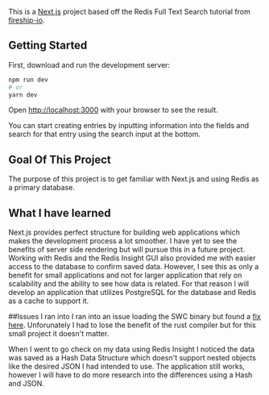 This is a [Next.js](https://nextjs.org/) project based off the Redis Full Text Search tutorial from [fireship-io](https://github.com/fireship-io/redis-nextjs-fulltext-search).

## Getting Started

First, download and run the development server:

```bash
npm run dev
# or
yarn dev
```

Open [http://localhost:3000](http://localhost:3000) with your browser to see the result.

You can start creating entries by inputting information into the fields and search for that entry using the search input at the bottom.

## Goal Of This Project

The purpose of this project is to get familiar with Next.js and using Redis as a primary database. 

## What I have learned

Next.js provides perfect structure for building web applications which makes the development process a lot smoother.
I have yet to see the benefits of server side rendering but will pursue this in a future project.
Working with Redis and the Redis Insight GUI also provided me with easier access to the database to confirm saved data. However, I see this as only a benefit for small applications and not for larger application that rely on scalability and the ability to see how data is related.
For that reason I will develop an application that utilizes PostgreSQL for the database and Redis as a cache to support it.

##Issues I ran into
I ran into an issue loading the SWC binary but found a [fix here](https://stackoverflow.com/questions/69816589/next-failed-to-load-swc-binary). Unforunately I had to lose the benefit of the rust compiler but for this small project it doesn't matter.

When I went to go check on my data using Redis Insight I noticed the data was saved as a Hash Data Structure which doesn't support nested objects like the desired JSON I had intended to use. The application still works, however I will have to do more research into the differences using a Hash and JSON.
